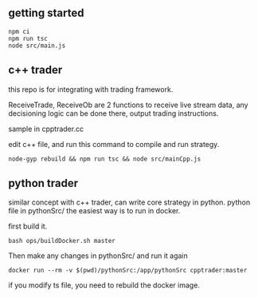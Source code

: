 ## getting started
```
npm ci
npm run tsc
node src/main.js
```

## c++ trader
this repo is for integrating with trading framework.

ReceiveTrade, ReceiveOb are 2 functions to receive live stream data, any decisioning logic can be done there, output trading instructions.

sample in cpptrader.cc

edit c++ file, and run this command to compile and run strategy.
```
node-gyp rebuild && npm run tsc && node src/mainCpp.js
```



## python trader
similar concept with c++ trader, can write core strategy in python. python file in pythonSrc/
the easiest way is to run in docker.

first build it.
```
bash ops/buildDocker.sh master
```

Then make any changes in pythonSrc/ and run it again

```
docker run --rm -v $(pwd)/pythonSrc:/app/pythonSrc cpptrader:master
```

if you modify ts file, you need to rebuild the docker image.
